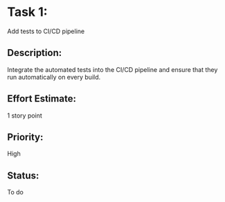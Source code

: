 # Task 1:
Add tests to CI/CD pipeline

## Description:
Integrate the automated tests into the CI/CD pipeline and ensure that they run automatically on every build.

## Effort Estimate:
1 story point

## Priority:
High

## Status:
To do
